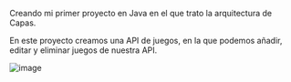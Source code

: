 Creando mi primer proyecto en Java en el que trato la arquitectura de Capas.

En este proyecto creamos una API de juegos, en la que podemos añadir, editar y eliminar juegos de nuestra API.


![image](https://github.com/user-attachments/assets/01c4db78-bafe-45d1-ba53-56d0503e12c4)
